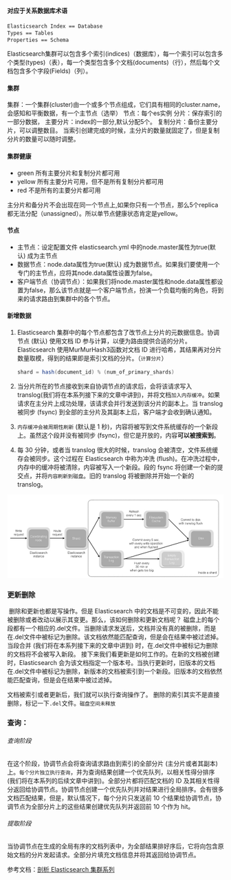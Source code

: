 #### 对应于关系数据库术语

```shell
Elasticsearch Index == Database 
Types == Tables 
Properties == Schema
```

Elasticsearch集群可以包含多个索引(indices)（数据库），每一个索引可以包含多个类型(types)（表），每一个类型包含多个文档(documents)（行），然后每个文档包含多个字段(Fields)（列）。

#### 集群

集群：一个集群(cluster)由一个或多个节点组成，它们具有相同的cluster.name，会感知和平衡数据，有一个主节点（选举）
节点：每个es实例
分片：保存索引的一部分数据，
	主要分片：index的一部分,默认分配5个。
	复制分片：备份主要分片，可以调整数目。
	当索引创建完成的时候，主分片的数量就固定了，但是复制分片的数量可以随时调整。

#### 集群健康

- green	所有主要分片和复制分片都可用
- yellow	所有主要分片可用，但不是所有复制分片都可用
- red	不是所有的主要分片都可用

主分片和备分片不会出现在同一个节点上,如果你只有一个节点，那么5个replica都无法分配（unassigned）。所以单节点健康状态肯定是yellow。

#### 节点

- 主节点：设定配置文件 elasticsearch.yml 中的node.master属性为true(默认) 成为主节点
- 数据节点：node.data属性为true(默认) 成为数据节点。如果我们要使用一个专门的主节点，应将其node.data属性设置为false。
- 客户端节点（协调节点）：如果我们将node.master属性和node.data属性都设置为false，那么该节点就是一个客户端节点，扮演一个负载均衡的角色，将到来的请求路由到集群中的各个节点。

#### 新增数据

1. Elasticsearch 集群中的每个节点都包含了改节点上分片的元数据信息。协调节点 (默认) 使用文档 ID 参与计算，以便为路由提供合适的分片。Elasticsearch 使用MurMurHash3函数对文档 ID 进行哈希，其结果再对分片数量取模，得到的结果即是索引文档的分片。（`计算分片`）

   ```java
   shard = hash(document_id) % (num_of_primary_shards)
   ```

2. ​当分片所在的节点接收到来自协调节点的请求后，会将该请求写入 translog(我们将在本系列接下来的文章中讲到)，并将文档`加入内存缓冲`。如果请求在主分片上成功处理，该请求会并行发送到该分片的副本上。当 translog 被同步 (fsync) 到全部的主分片及其副本上后，客户端才会收到确认通知。

3. `​内存缓冲会被周期性刷新` (默认是 1 秒)，内容将被写到文件系统缓存的一个新段上。虽然这个段并没有被同步 (fsync)，但它是开放的，内容**可以被搜索到**。

4. 每 30 分钟，或者当 translog 很大的时候，translog 会被清空，文件系统缓存会被同步。这个过程在 Elasticsearch 中称为冲洗 (flush)。在冲洗过程中，内存中的缓冲将被清除，内容被写入一个新段。段的 fsync 将创建一个新的提交点，并将`内容刷新到磁盘`。旧的 translog 将被删除并开始一个新的 translog。

![es插入数据过程](assets/1553148089139.png)

### 更新删除

​	删除和更新也都是写操作。但是 Elasticsearch 中的文档是不可变的，因此不能被删除或者改动以展示其变更。那么，该如何删除和更新文档呢？
磁盘上的每个段都有一个相应的.del文件。当删除请求发送后，文档并没有真的被删除，而是在.del文件中被标记为删除。该文档依然能匹配查询，但是会在结果中被过滤掉。当段合并 (我们将在本系列接下来的文章中讲到) 时，在.del文件中被标记为删除的文档将不会被写入新段。
​	接下来我们看更新是如何工作的。在新的文档被创建时，Elasticsearch 会为该文档指定一个版本号。当执行更新时，旧版本的文档在.del文件中被标记为删除，新版本的文档被索引到一个新段。旧版本的文档依然能匹配查询，但是会在结果中被过滤掉。

文档被索引或者更新后，我们就可以执行查询操作了。
删除的索引其实不是直接删除，标记一下`.del`文件。`磁盘空间未释放`

### 查询：

###### 查询阶段

在这个阶段，协调节点会将查询请求路由到索引的全部分片 (主分片或者其副本) 上。`每个分片独立执行查询`，并为查询结果创建一个优先队列，以相关性得分排序 (我们将在本系列的后续文章中讲到)。全部分片都将匹配文档的 ID 及其相关性得分返回给协调节点。协调节点创建一个优先队列并对结果进行全局排序。会有很多文档匹配结果，但是，默认情况下，每个分片只发送前 10 个结果给协调节点，协调节点为全部分片上的这些结果创建优先队列并返回前 10 个作为 hit。

###### 提取阶段

当协调节点在生成的全局有序的文档列表中，为全部结果排好序后，它将向包含原始文档的分片发起请求。全部分片填充文档信息并将其返回给协调节点。





参考文档：[剖析 Elasticsearch 集群系列](https://www.infoq.cn/article/analysis-of-elasticsearch-cluster-part01?utm_campaign=rightbar_v2&utm_source=infoq&utm_medium=articles_link&utm_content=link_text)

